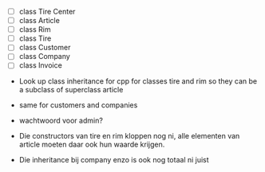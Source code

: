- [ ] class Tire Center
- [ ] class Article
- [ ] class Rim
- [ ] class Tire
- [ ] class Customer
- [ ] class Company
- [ ] class Invoice

- Look up class inheritance for cpp for classes tire and rim so they can be a subclass of superclass article
- same for customers and companies
- wachtwoord voor admin?

- Die constructors van tire en rim kloppen nog ni, alle elementen van article moeten daar ook hun waarde krijgen.
- Die inheritance bij company enzo is ook nog totaal ni juist
